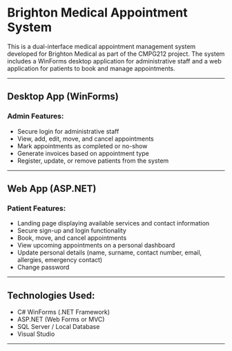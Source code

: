 # Brighton Medical Appointment System

This is a dual-interface medical appointment management system developed for Brighton Medical as part of the CMPG212 project. The system includes a WinForms desktop application for administrative staff and a web application for patients to book and manage appointments.

---

## Desktop App (WinForms)

### Admin Features:
- Secure login for administrative staff
- View, add, edit, move, and cancel appointments
- Mark appointments as completed or no-show
- Generate invoices based on appointment type
- Register, update, or remove patients from the system

---

## Web App (ASP.NET)

### Patient Features:
- Landing page displaying available services and contact information
- Secure sign-up and login functionality
- Book, move, and cancel appointments
- View upcoming appointments on a personal dashboard
- Update personal details (name, surname, contact number, email, allergies, emergency contact)
- Change password

---

## Technologies Used:
- C# WinForms (.NET Framework)
- ASP.NET (Web Forms or MVC)
- SQL Server / Local Database
- Visual Studio

---

